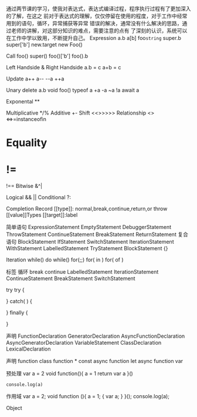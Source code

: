 通过两节课的学习，使我对表达式，表达式编译过程，程序执行过程有了更加深入的了解，在这之 前对于表达式的理解，仅仅停留在使用的程度，对于工作中经常用到的语句，循环，异常捕获等异常 错误的解决，通常没有什么解决的思路，通过老师的讲解，对这部分知识的难点，需要注意的点有 了深刻的认识，系统可以在工作中学以致用，不断提升自己。 Expression a.b a[b] foo`string` super.b super['b'] new.target new Foo()

Call foo() super() foo()['b'] foo().b

Left Handside & Right Handside a.b = c a+b = c

Update a++ a-- --a ++a

Unary delete a.b void foo() typeof a +a -a ~a !a await a

Exponental **

Multiplicative */% Additive +- Shift <<>>>>> Relationship <><=>=instanceofin

# Equality

# !=

!== Bitwise &^|

Logical && || Conditional ?:

Completion Record [[type]]: normal,break,continue,return,or throw [[value]]Types [[target]]:label

简单语句 ExpressionStatement EmptyStatement DebuggerStatement ThrowStatement ContinueStatement BreakStatement ReturnStatement 复合语句 BlockStatement IfStatement SwitchStatement IterationStatement WithStatement LabelledStatement TryStatement BlockStatement {}

Iteration while() do while() for(;;) for( in ) for( of )

标签 循环 break continue LabelledStatement IterationStatement ContinueStatement BreakStatement SwitchStatement

try try {

} catch( ) {

} finally {

}

声明 FunctionDeclaration GeneratorDeclaration AsyncFunctionDeclaration AsyncGeneratorDeclaration VariableStatement ClassDeclaration LexicalDeclaration

声明 function class function * const async function let async function var

预处理 var a = 2 void function(){ a = 1 return var a }()

```
console.log(a)
```

作用域 var a = 2; void function (){ a = 1; { var a; } }(); console.log(a);

Object
